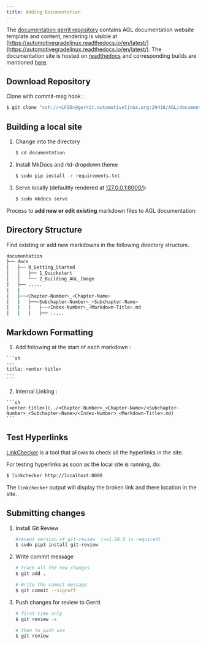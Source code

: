 ```yaml
---
title: Adding Documentation
---
```


The [documentation gerrit repository](https://gerrit.automotivelinux.org/gerrit/admin/repos/AGL/documentation)
contains AGL documentation website template and content, rendering is
visible at
[https://automotivegradelinux.readthedocs.io/en/latest/](https://automotivegradelinux.readthedocs.io/en/latest/).
The documentation site is hosted on
[readthedocs](https://readthedocs.org/projects/automotivegradelinux/) and
corresponding builds are mentioned
[here](https://readthedocs.org/projects/automotivegradelinux/builds/).

## Download Repository


Clone with commit-msg hook :

```sh
$ git clone "ssh://<LFID>@gerrit.automotivelinux.org:29418/AGL/documentation" && scp -p -P 29418 <LFID>@gerrit.automotivelinux.org:hooks/commit-msg "documentation/.git/hooks/"
```

## Building a local site

1. Change into the directory

    ```sh
    $ cd documentation
    ```

2. Install MkDocs and rtd-dropdown theme

    ```sh
    $ sudo pip install -r requirements.txt
    ```

3. Serve locally (defaultly rendered at [127.0.0.1:8000/](127.0.0.1:8000/)):

    ```sh
    $ sudo mkdocs serve
    ```

Process to **add new or edit existing** markdown files to AGL documentation:

## Directory Structure

Find existing or add new markdowns in the following directory structure.

```sh
documentation
├── docs
│   ├── 0_Getting_Started
│   │   ├── 1_Quickstart
│   │   └── 2_Building_AGL_Image
|   ├── .....
|   |
|   ├──<Chapter-Number>_<Chapter-Name>
|   |   ├──<Subchapter-Number>_<Subchapter-Name>
|   |   |   ├──<Index-Number>_<Markdown-Title>.md
|   |   |   ├── .....
```

## Markdown Formatting

  1. Add following at the start of each markdown :

    ```sh
    ---
    title: <enter-title>
    ---
    ```

  2. Internal Linking :

    ```sh
    [<enter-title>](../<Chapter-Number>_<Chapter-Name>/<Subchapter-Number>_<Subchapter-Name>/<Index-Number>_<Markdown-Title>.md)
    ```

## Test Hyperlinks

[LinkChecker](https://wummel.github.io/linkchecker/) is a tool that
allows to check all the hyperlinks in the site.

For testing hyperlinks as soon as the local site is running, do:

```sh
$ linkchecker http://localhost:8000
```

The ```linkchecker``` output will display the broken link and there location
in the site.


## Submitting changes

1. Install Git Review

    ```sh
    #recent version of git-review  (>=1.28.0 is required)
    $ sudo pip3 install git-review 
    ```

2. Write commit message

    ```sh
    # track all the new changes
    $ git add .

    # Write the commit message
    $ git commit --signoff
    ```

3. Push changes for review to Gerrit

    ```sh
    # first time only
    $ git review -s

    # then to push use
    $ git review
    ```